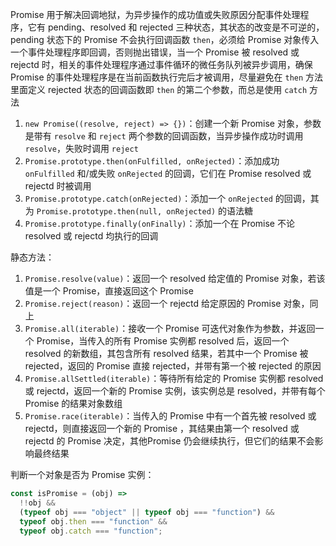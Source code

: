 Promise 用于解决回调地狱，为异步操作的成功值或失败原因分配事件处理程序，它有 pending、resolved 和 rejected 三种状态，其状态的改变是不可逆的，pending 状态下的 Promise 不会执行回调函数 `then`，必须给 Promise 对象传入一个事件处理程序即回调，否则抛出错误，当一个 Promise 被 resolved 或 rejectd 时，相关的事件处理程序通过事件循环的微任务队列被异步调用，确保 Promise 的事件处理程序是在当前函数执行完后才被调用，尽量避免在 `then` 方法里面定义 rejected 状态的回调函数即 `then` 的第二个参数，而总是使用 `catch` 方法

1. `new Promise((resolve, reject) => {})`：创建一个新 Promise 对象，参数是带有 `resolve` 和 `reject` 两个参数的回调函数，当异步操作成功时调用 `resolve`，失败时调用 `reject`
2. `Promise.prototype.then(onFulfilled, onRejected)`：添加成功 `onFulfilled` 和/或失败 `onRejected` 的回调，它们在 Promise resolved 或 rejectd 时被调用
3. `Promise.prototype.catch(onRejected)`：添加一个 `onRejected` 的回调，其为 `Promise.prototype.then(null, onRejected)` 的语法糖
4. `Promise.prototype.finally(onFinally)`：添加一个在 Promise 不论 resolved 或 rejectd 均执行的回调

静态方法：

1. `Promise.resolve(value)`：返回一个 resolved 给定值的 Promise 对象，若该值是一个 Promise，直接返回这个 Promise
2. `Promise.reject(reason)`：返回一个 rejectd 给定原因的 Promise 对象，同上
3. `Promise.all(iterable)`：接收一个 Promise 可迭代对象作为参数，并返回一个 Promise，当传入的所有 Promise 实例都 resolved 后，返回一个 resolved 的新数组，其包含所有 resolved 结果，若其中一个 Promise 被 rejected，返回的 Promise 直接 rejected，并带有第一个被 rejected 的原因
4. `Promise.allSettled(iterable)`：等待所有给定的 Promise 实例都 resolved 或 rejectd，返回一个新的 Promise 实例，该实例总是 resolved，并带有每个 Promise 的结果对象数组
5. `Promise.race(iterable)`：当传入的 Promise 中有一个首先被 resolved 或 rejectd，则直接返回一个新的 Promise ，其结果由第一个 resolved 或 rejectd 的 Promise 决定，其他Promise 仍会继续执行，但它们的结果不会影响最终结果


判断一个对象是否为 Promise 实例：

```js
const isPromise = (obj) =>
  !!obj &&
  (typeof obj === "object" || typeof obj === "function") &&
  typeof obj.then === "function" &&
  typeof obj.catch === "function";
```